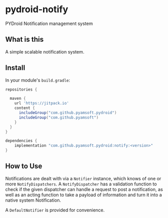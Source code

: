 # pydroid-notify
PYDroid Notification management system

## What is this

A simple scalable notification system.

## Install

In your module's `build.gradle`:
```groovy
repositories {

  maven {
    url 'https://jitpack.io'
    content {
      includeGroup("com.github.pyamsoft.pydroid")
      includeGroup("com.github.pyamsoft")
    }
  }
}

dependencies {
    implementation "com.github.pyamsoft.pydroid:notify:<version>"
}
```

## How to Use

Notifications are dealt with via a `Notifier` instance, which knows of one or more
`NotifyDispatchers`. A `NotifyDispatcher` has a validation function to check if
the given dispatcher can handle a request to post a notification, as well as an acting function
to take a payload of information and turn it into a native system Notification.

A `DefaultNotifier` is provided for convenience.
